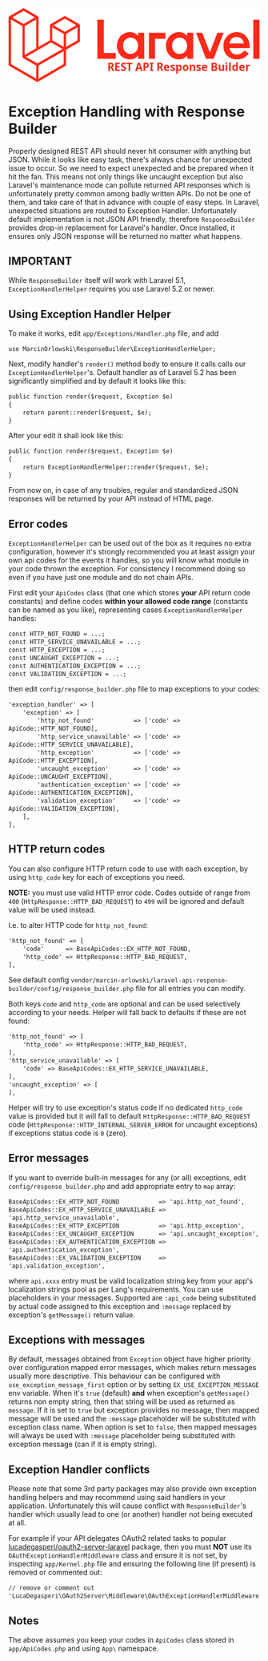 ![REST API Response Builder for Laravel](img/laravel-logolockup-rgb-red.png)

# Exception Handling with Response Builder #

 Properly designed REST API should never hit consumer with anything but JSON. While it looks like easy task, 
 there's always chance for unexpected issue to occur. So we need to expect unexpected and be prepared when it
 hit the fan. This means not only things like uncaught exception but also Laravel's maintenance mode can pollute
 returned API responses which is unfortunately pretty common among badly written APIs. Do not be one of them, 
 and take care of that in advance with couple of easy steps. In Laravel, unexpected situations are routed to 
 Exception Handler. Unfortunately default implementation is not JSON API friendly, therefore `ResponseBuilder` 
 provides drop-in replacement for Laravel's handler. Once installed, it ensures only JSON response will be 
 returned no matter what happens.

## IMPORTANT ##

 While `ResponseBuilder` itself will work with Laravel 5.1, `ExceptionHandlerHelper` requires you use
 Laravel 5.2 or newer. 

## Using Exception Handler Helper ##

 To make it works, edit `app/Exceptions/Handler.php` file, and add

    use MarcinOrlowski\ResponseBuilder\ExceptionHandlerHelper;

 Next, modify handler's `render()` method body to ensure it calls calls our `ExceptionHandlerHelper`'s.
 Default handler as of Laravel 5.2 has been significantly simplified and by default it looks like this:

    public function render($request, Exception $e)
    {
        return parent::render($request, $e);
    }

 After your edit it shall look like this:

    public function render($request, Exception $e)
    {
        return ExceptionHandlerHelper::render($request, $e);
    }

 From now on, in case of any troubles, regular and standardized JSON responses will be
 returned by your API instead of HTML page.


## Error codes ##

 `ExceptionHandlerHelper` can be used out of the box as it requires no extra configuration,
 however it's strongly recommended you at least assign your own api codes for the events it handles,
 so you will know what module in your code thrown the exception. For consistency I recommend
 doing so even if you have just one module and do not chain APIs.

 First edit your `ApiCodes` class (that one which stores **your** API return code constants) and define
 codes **within your allowed code range** (constants can be named as you like), representing
 cases `ExceptionHandlerHelper` handles:

    const HTTP_NOT_FOUND = ...;
    const HTTP_SERVICE_UNAVAILABLE = ...;
    const HTTP_EXCEPTION = ...;
    const UNCAUGHT_EXCEPTION = ...;
    const AUTHENTICATION_EXCEPTION = ...;
    const VALIDATION_EXCEPTION = ...;

 then edit `config/response_builder.php` file to map exceptions to your codes:

	'exception_handler' => [
		'exception' => [
			'http_not_found'           => ['code' => ApiCode::HTTP_NOT_FOUND],
			'http_service_unavailable' => ['code' => ApiCode::HTTP_SERVICE_UNAVAILABLE],
			'http_exception'           => ['code' => ApiCode::HTTP_EXCEPTION],
			'uncaught_exception'       => ['code' => ApiCode::UNCAUGHT_EXCEPTION],
			'authentication_exception' => ['code' => ApiCode::AUTHENTICATION_EXCEPTION],
			'validation_exception'     => ['code' => ApiCode::VALIDATION_EXCEPTION],
		],
    ],

## HTTP return codes ##

 You can also configure HTTP return code to use with each exception, by using `http_code` key
 for each of exceptions you need.

 **NOTE:** you must use valid HTTP error code. Codes outside of range from `400` (`HttpResponse::HTTP_BAD_REQUEST`)
 to `499` will be ignored and default value will be used instead.

 I.e. to alter HTTP code for `http_not_found`:
 
    'http_not_found' => [
        'code'      => BaseApiCodes::EX_HTTP_NOT_FOUND,
        'http_code' => HttpResponse::HTTP_BAD_REQUEST,
    ],

 See default config `vendor/marcin-orlowski/laravel-api-response-builder/config/response_builder.php`
 file for all entries you can modify.

 Both keys `code` and `http_code` are optional and can be used selectively according to your needs.
 Helper will fall back to defaults if these are not found:

    'http_not_found' => [
        'http_code' => HttpResponse::HTTP_BAD_REQUEST,
    ],
    'http_service_unavailable' => [
        'code' => BaseApiCodes::EX_HTTP_SERVICE_UNAVAILABLE,
    ],
    'uncaught_exception' => [
    ],

 Helper will try to use exception's status code if no dedicated `http_code` value is provided but it will fall
 to default `HttpResponse::HTTP_BAD_REQUEST` code (`HttpResponse::HTTP_INTERNAL_SERVER_ERROR` for uncaught
 exceptions) if exceptions status code is `0` (zero).

## Error messages ##

 If you want to override built-in messages for any (or all) exceptions, edit `config/response_builder.php`
 and add appropriate entry to `map` array:

    BaseApiCodes::EX_HTTP_NOT_FOUND           => 'api.http_not_found',
    BaseApiCodes::EX_HTTP_SERVICE_UNAVAILABLE => 'api.http_service_unavailable',
    BaseApiCodes::EX_HTTP_EXCEPTION           => 'api.http_exception',
    BaseApiCodes::EX_UNCAUGHT_EXCEPTION       => 'api.uncaught_exception',
    BaseApiCodes::EX_AUTHENTICATION_EXCEPTION => 'api.authentication_exception',
    BaseApiCodes::EX_VALIDATION_EXCEPTION     => 'api.validation_exception',


 where `api.xxxx` entry must be valid localization string key from your app's localization strings
 pool as per Lang's requirements. You can use placeholders in your messages. Supported are 
 `:api_code` being substituted by actual code assigned to this exception and `:message`
 replaced by exception's `getMessage()` return value.

## Exceptions with messages ##

 By default, messages obtained from `Exception` object have higher priority over configuration
 mapped error messages, which makes return messages usually more descriptive. This behaviour can
 be configured with `use_exception_message_first` option or by setting `EX_USE_EXCEPTION_MESSAGE`
 env variable. When it's `true` (default) **and** when exception's `getMessage()` returns non 
 empty string, then that string will be used as returned as `message`. If it is set to `true`
 but exception provides no message, then mapped message will be used and the `:message` placeholder
 will be substituted with exception class name. When option is set to `false`, then mapped messages
 will always be used  with `:message` placeholder being substituted with exception message (can if 
 it is empty string).

## Exception Handler conflicts ##

 Please note that some 3rd party packages may also provide own exception handling helpers and may 
 recommend using said handlers in your application. Unfortunately this will cause conflict with
 `ResponseBuilder`'s handler which usually lead to one (or another) handler not being executed
 at all.

 For example if your API delegates OAuth2 related tasks to popular [lucadegasperi/oauth2-server-laravel](https://packagist.org/packages/lucadegasperi/oauth2-server-laravel)
 package, then you must **NOT** use its `OAuthExceptionHandlerMiddleware` class and ensure it is not set,
 by inspecting `app/Kernel.php` file and ensuring the following line (if present) is removed or commented out:

    // remove or comment out
    'LucaDegasperi\OAuth2Server\Middleware\OAuthExceptionHandlerMiddleware',

## Notes ##

 The above assumes you keep your codes in `ApiCodes` class stored in `app/ApiCodes.php` and using `App\` namespace.
